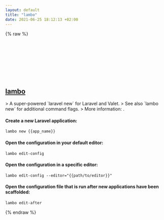 ```yaml
---
layout: default
title: "lambo"
date: 2021-06-25 18:12:13 +02:00
---
```

{% raw %}
<h2 id="lambo">
  <a href="/en/common/lambo.html">lambo</a> <a href="#lambo"><svg class="icon">
    <use href="/assets/images/unicode_sprite.svg#link" />
  </svg></a>
</h2>
> A super-powered `laravel new` for Laravel and Valet.
> See also `lambo new` for additional command flags.
> More information: <https://github.com/tighten/lambo>.

#### Create a new Laravel application:
```shell
lambo new {{app_name}}
```
#### Open the configuration in your default editor:
```shell
lambo edit-config
```
#### Open the configuration in a specific editor:
```shell
lambo edit-config --editor="{{path/to/editor}}"
```
#### Open the configuration file that is run after new applications have been scaffolded:
```shell
lambo edit-after
```
{% endraw %}